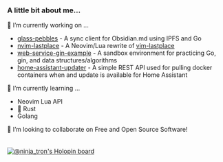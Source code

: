 ### A little bit about me...
🔭 I’m currently working on ...
* [glass-pebbles](https://github.com/ethanholz/glass-pebbles) - A sync client for Obsidian.md using IPFS and Go
* [nvim-lastplace](https://github.com/ethanholz/nvim-lastplace) - A Neovim/Lua rewrite of [vim-lastplace](https://github.com/farmergreg/vim-lastplace) 
* [web-service-gin-example](https://github.com/ethanholz/web-service-gin-example) - A sandbox environment for practicing Go, gin, and data structures/algorithms
* [home-assistant-updater](https://github.com/ethanholz/home-assistant-updater) - A simple REST API used for pulling docker containers when and update is available for Home Assistant

🌱 I’m currently learning ...
* Neovim Lua API
* 🦀 Rust
* Golang

👯 I’m looking to collaborate on Free and Open Source Software!<br/><br/><br/>
[![@ninja_tron's Holopin board](https://holopin.me/ninja_tron)](https://holopin.io/@ninja_tron)
<!--
**ethanholz/ethanholz** is a ✨ _special_ ✨ repository because its `README.md` (this file) appears on your GitHub profile.

Here are some ideas to get you started:

- 🔭 I’m currently working on ...
- 🌱 I’m currently learning ...
- 👯 I’m looking to collaborate on ...
- 🤔 I’m looking for help with ...
- 💬 Ask me about ...
- 📫 How to reach me: ...
- 😄 Pronouns: ...
- ⚡ Fun fact: ...
-->
